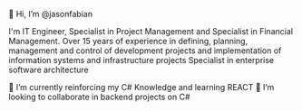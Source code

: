 👋 Hi, I’m @jasonfabian

I'm IT Engineer, Specialist in Project Management and Specialist in Financial Management.
Over 15 years of experience in defining, planning, management and control of development projects and implementation of information systems and infrastructure projects
Specialist in enterprise software architecture

🌱 I’m currently reinforcing my C# Knowledge and learning REACT
💞️ I’m looking to collaborate in backend projects on C#

<!---
- 📫 How to reach me ...

jasonfabian/jasonfabian is a ✨ special ✨ repository because its `README.md` (this file) appears on your GitHub profile.
You can click the Preview link to take a look at your changes.
--->
